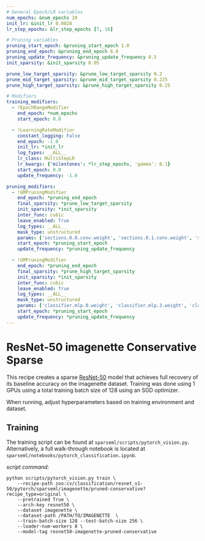 ```yaml
---
# General Epoch/LR variables
num_epochs: &num_epochs 20
init_lr: &init_lr 0.0028
lr_step_epochs: &lr_step_epochs [7, 16]

# Pruning variables
pruning_start_epoch: &pruning_start_epoch 1.0
pruning_end_epoch: &pruning_end_epoch 8.0
pruning_update_frequency: &pruning_update_frequency 0.5
init_sparsity: &init_sparsity 0.05

prune_low_target_sparsity: &prune_low_target_sparsity 0.2
prune_mid_target_sparsity: &prune_mid_target_sparsity 0.225
prune_high_target_sparsity: &prune_high_target_sparsity 0.25

# Modifiers
training_modifiers:
  - !EpochRangeModifier
    end_epoch: *num_epochs
    start_epoch: 0.0

  - !LearningRateModifier
    constant_logging: False
    end_epoch: -1.0
    init_lr: *init_lr
    log_types: __ALL__
    lr_class: MultiStepLR
    lr_kwargs: {'milestones': *lr_step_epochs, 'gamma': 0.1}
    start_epoch: 0.0
    update_frequency: -1.0

pruning_modifiers:
  - !GMPruningModifier
    end_epoch: *pruning_end_epoch
    final_sparsity: *prune_low_target_sparsity
    init_sparsity: *init_sparsity
    inter_func: cubic
    leave_enabled: True
    log_types: __ALL__
    mask_type: unstructured
    params: ['sections.0.0.conv.weight', 'sections.0.1.conv.weight', 'sections.1.0.conv.weight', 'sections.1.1.conv.weight', 'sections.2.0.conv.weight', 'sections.2.1.conv.weight', 'sections.2.2.conv.weight', 'sections.3.0.conv.weight', 'sections.3.1.conv.weight', 'sections.3.2.conv.weight', 'sections.4.0.conv.weight', 'sections.4.1.conv.weight', 'sections.4.2.conv.weight']
    start_epoch: *pruning_start_epoch
    update_frequency: *pruning_update_frequency

  - !GMPruningModifier
    end_epoch: *pruning_end_epoch
    final_sparsity: *prune_high_target_sparsity
    init_sparsity: *init_sparsity
    inter_func: cubic
    leave_enabled: True
    log_types: __ALL__
    mask_type: unstructured
    params: ['classifier.mlp.0.weight', 'classifier.mlp.3.weight', 'classifier.mlp.6.weight']
    start_epoch: *pruning_start_epoch
    update_frequency: *pruning_update_frequency
---
```


# ResNet-50 imagenette Conservative Sparse

This recipe creates a sparse [ResNet-50](https://arxiv.org/abs/1512.03385) model that
achieves full recovery of its baseline accuracy on the imagenette dataset.
Training was done using 1 GPUs using a total training batch size of 128
using an SGD optimizer.

When running, adjust hyperparameters based on training environment and dataset.

## Training
The training script can be found at `sparseml/scripts/pytorch_vision.py`. 
Alternatively, a full walk-through notebook is located at `sparseml/notebooks/pytorch_classification.ipynb`.

*script command:*

```
python scripts/pytorch_vision.py train \
    --recipe-path zoo:cv/classification/resnet_v1-50/pytorch/sparseml/imagenette/pruned-conservative?recipe_type=original \
    --pretrained True \
    --arch-key resnet50 \
    --dataset imagenette \
    --dataset-path /PATH/TO/IMAGENETTE  \
    --train-batch-size 128 --test-batch-size 256 \
    --loader-num-workers 8 \
    --model-tag resnet50-imagenette-pruned-conservative
```